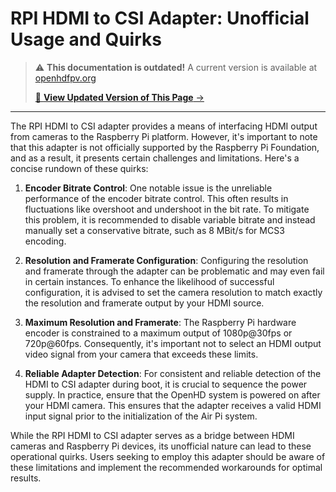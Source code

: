 # RPI HDMI to CSI Adapter: Unofficial Usage and Quirks

<!-- LEGACY DOCUMENTATION NOTICE -->
> ⚠️ **This documentation is outdated!** A current version is available at [openhdfpv.org](https://openhdfpv.org)
> 
> [📖 **View Updated Version of This Page** →](https://openhdfpv.org)

---


The RPI HDMI to CSI adapter provides a means of interfacing HDMI output from cameras to the Raspberry Pi platform. However, it's important to note that this adapter is not officially supported by the Raspberry Pi Foundation, and as a result, it presents certain challenges and limitations. Here's a concise rundown of these quirks:

1. **Encoder Bitrate Control**: One notable issue is the unreliable performance of the encoder bitrate control. This often results in fluctuations like overshoot and undershoot in the bit rate. To mitigate this problem, it is recommended to disable variable bitrate and instead manually set a conservative bitrate, such as 8 MBit/s for MCS3 encoding.

2. **Resolution and Framerate Configuration**: Configuring the resolution and framerate through the adapter can be problematic and may even fail in certain instances. To enhance the likelihood of successful configuration, it is advised to set the camera resolution to match exactly the resolution and framerate output by your HDMI source.

3. **Maximum Resolution and Framerate**: The Raspberry Pi hardware encoder is constrained to a maximum output of 1080p@30fps or 720p@60fps. Consequently, it's important not to select an HDMI output video signal from your camera that exceeds these limits.

4. **Reliable Adapter Detection**: For consistent and reliable detection of the HDMI to CSI adapter during boot, it is crucial to sequence the power supply. In practice, ensure that the OpenHD system is powered on after your HDMI camera. This ensures that the adapter receives a valid HDMI input signal prior to the initialization of the Air Pi system.

While the RPI HDMI to CSI adapter serves as a bridge between HDMI cameras and Raspberry Pi devices, its unofficial nature can lead to these operational quirks. Users seeking to employ this adapter should be aware of these limitations and implement the recommended workarounds for optimal results.
